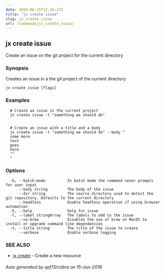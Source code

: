 ```yaml
---
date: 2018-06-15T13:26:17Z
title: "jx create issue"
slug: jx_create_issue
url: /commands/jx_create_issue/
---
```

## jx create issue

Create an issue on the git project for the current directory

### Synopsis

Creates an issue in a the git project of the current directory

```
jx create issue [flags]
```

### Examples

```
  # Create an issue in the current project
  jx create issue -t "something we should do"
  
  
  # Create an issue with a title and a body
  jx create issue -t "something we should do" --body "
  some more
  text
  goes
  here
  ""
  "
```

### Options

```
  -b, --batch-mode          In batch mode the command never prompts for user input
      --body string         The body of the issue
      --dir string          The source directory used to detect the git repository. Defaults to the current directory
      --headless            Enable headless operation if using browser automation
  -h, --help                help for issue
  -l, --label stringArray   The labels to add to the issue
      --no-brew             Disables the use of brew on MacOS to install or upgrade command line dependencies
  -t, --title string        The title of the issue to create
      --verbose             Enable verbose logging
```

### SEE ALSO

* [jx create](/commands/jx_create/)	 - Create a new resource

###### Auto generated by spf13/cobra on 15-Jun-2018
